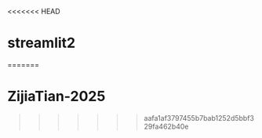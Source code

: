 <<<<<<< HEAD
# streamlit2
=======
# ZijiaTian-2025
>>>>>>> aafa1af3797455b7bab1252d5bbf329fa462b40e
